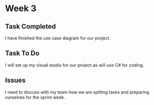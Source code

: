 # Week 3

## Task Completed
I have finished the use case diagram for our project.

## Task To Do
I will set up my visual studio for our project as will use C# for coding.

## Issues
I need to discuss with my team how we are spliting tasks and preparing ourselves for the sprint week.
